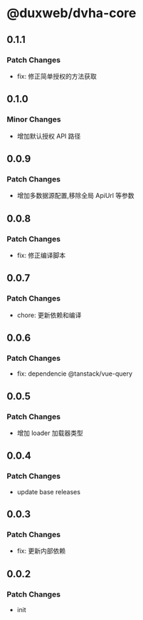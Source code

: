 # @duxweb/dvha-core

## 0.1.1

### Patch Changes

- fix: 修正简单授权的方法获取

## 0.1.0

### Minor Changes

- 增加默认授权 API 路径

## 0.0.9

### Patch Changes

- 增加多数据源配置,移除全局 ApiUrl 等参数

## 0.0.8

### Patch Changes

- fix: 修正编译脚本

## 0.0.7

### Patch Changes

- chore: 更新依赖和编译

## 0.0.6

### Patch Changes

- fix: dependencie @tanstack/vue-query

## 0.0.5

### Patch Changes

- 增加 loader 加载器类型

## 0.0.4

### Patch Changes

- update base releases

## 0.0.3

### Patch Changes

- fix: 更新内部依赖

## 0.0.2

### Patch Changes

- init
